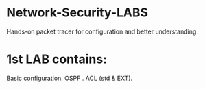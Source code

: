 # Network-Security-LABS
Hands-on packet tracer for configuration and better understanding. 


# 1st LAB contains:
Basic configuration.
OSPF .
ACL (std & EXT).
